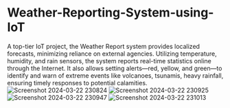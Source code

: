 # Weather-Reporting-System-using-IoT
A top-tier IoT project, the Weather Report system provides localized forecasts, minimizing reliance on external agencies. Utilizing temperature, humidity, and rain sensors, the system reports real-time statistics online through the Internet. It also allows setting alerts—red, yellow, and green—to identify and warn of extreme events like volcanoes, tsunamis, heavy rainfall, ensuring timely responses to potential calamities.
![Screenshot 2024-03-22 230824](https://github.com/induroyal50/Weather-Reporting-System-using-IoT/assets/164609266/7e063a9a-4ac6-41db-ba1e-8a45b38d8197)
![Screenshot 2024-03-22 230925](https://github.com/induroyal50/Weather-Reporting-System-using-IoT/assets/164609266/bb4cf077-eb77-48c4-98d4-7974c59b5715)
![Screenshot 2024-03-22 230947](https://github.com/induroyal50/Weather-Reporting-System-using-IoT/assets/164609266/870d3fb0-a8b1-4a68-832d-7371e474aed1)
![Screenshot 2024-03-22 231013](https://github.com/induroyal50/Weather-Reporting-System-using-IoT/assets/164609266/76d4131e-5967-4f8d-94fe-4cb9e47a60d7)
